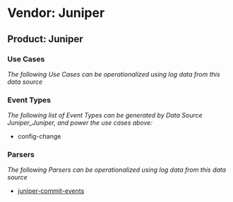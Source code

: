 Vendor: Juniper
===============
Product: Juniper
----------------

### Use Cases

_The following Use Cases can be operationalized using log data from this data source_



### Event Types

_The following list of Event Types can be generated by Data Source Juniper_Juniper, and power the use cases above:_

- config-change


### Parsers

_The following Parsers can be operationalized using log data from this data source_

* [juniper-commit-events](parserContent_juniper-commit-events.md)
